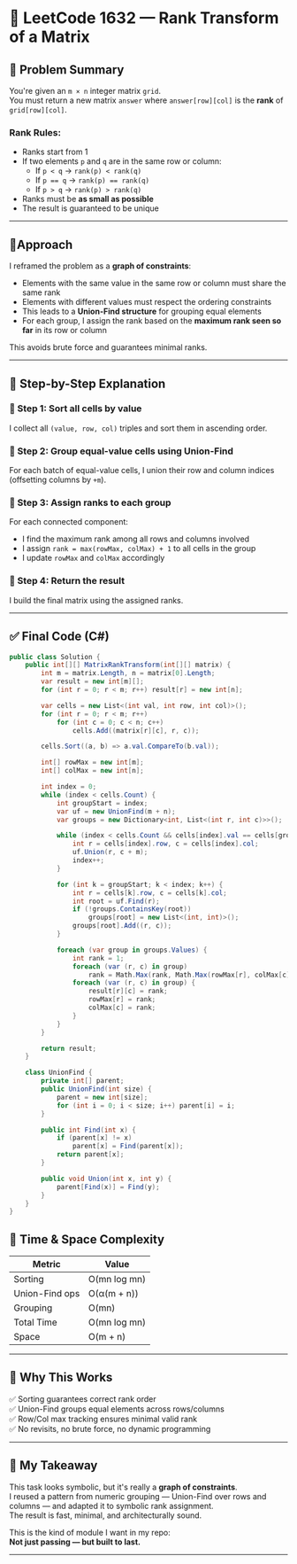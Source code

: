 # 🧩 LeetCode 1632 — Rank Transform of a Matrix

## 📌 Problem Summary

You're given an `m × n` integer matrix `grid`.  
You must return a new matrix `answer` where `answer[row][col]` is the **rank** of `grid[row][col]`.

### Rank Rules:
- Ranks start from 1
- If two elements `p` and `q` are in the same row or column:
  - If `p < q` → `rank(p) < rank(q)`
  - If `p == q` → `rank(p) == rank(q)`
  - If `p > q` → `rank(p) > rank(q)`
- Ranks must be **as small as possible**
- The result is guaranteed to be unique

---

## 🧠Approach

I reframed the problem as a **graph of constraints**:

- Elements with the same value in the same row or column must share the same rank  
- Elements with different values must respect the ordering constraints  
- This leads to a **Union-Find structure** for grouping equal elements  
- For each group, I assign the rank based on the **maximum rank seen so far** in its row or column

This avoids brute force and guarantees minimal ranks.

---

## 🧱 Step-by-Step Explanation

### 🔹 Step 1: Sort all cells by value
I collect all `(value, row, col)` triples and sort them in ascending order.

### 🔹 Step 2: Group equal-value cells using Union-Find
For each batch of equal-value cells, I union their row and column indices (offsetting columns by `+m`).

### 🔹 Step 3: Assign ranks to each group
For each connected component:
- I find the maximum rank among all rows and columns involved
- I assign `rank = max(rowMax, colMax) + 1` to all cells in the group
- I update `rowMax` and `colMax` accordingly

### 🔹 Step 4: Return the result
I build the final matrix using the assigned ranks.

---

## ✅ Final Code (C#)

```csharp
public class Solution {
    public int[][] MatrixRankTransform(int[][] matrix) {
        int m = matrix.Length, n = matrix[0].Length;
        var result = new int[m][];
        for (int r = 0; r < m; r++) result[r] = new int[n];

        var cells = new List<(int val, int row, int col)>();
        for (int r = 0; r < m; r++)
            for (int c = 0; c < n; c++)
                cells.Add((matrix[r][c], r, c));

        cells.Sort((a, b) => a.val.CompareTo(b.val));

        int[] rowMax = new int[m];
        int[] colMax = new int[n];

        int index = 0;
        while (index < cells.Count) {
            int groupStart = index;
            var uf = new UnionFind(m + n);
            var groups = new Dictionary<int, List<(int r, int c)>>();

            while (index < cells.Count && cells[index].val == cells[groupStart].val) {
                int r = cells[index].row, c = cells[index].col;
                uf.Union(r, c + m);
                index++;
            }

            for (int k = groupStart; k < index; k++) {
                int r = cells[k].row, c = cells[k].col;
                int root = uf.Find(r);
                if (!groups.ContainsKey(root))
                    groups[root] = new List<(int, int)>();
                groups[root].Add((r, c));
            }

            foreach (var group in groups.Values) {
                int rank = 1;
                foreach (var (r, c) in group)
                    rank = Math.Max(rank, Math.Max(rowMax[r], colMax[c]) + 1);
                foreach (var (r, c) in group) {
                    result[r][c] = rank;
                    rowMax[r] = rank;
                    colMax[c] = rank;
                }
            }
        }

        return result;
    }

    class UnionFind {
        private int[] parent;
        public UnionFind(int size) {
            parent = new int[size];
            for (int i = 0; i < size; i++) parent[i] = i;
        }

        public int Find(int x) {
            if (parent[x] != x)
                parent[x] = Find(parent[x]);
            return parent[x];
        }

        public void Union(int x, int y) {
            parent[Find(x)] = Find(y);
        }
    }
}
```

## 🧮 Time & Space Complexity

| Metric           | Value          |
|------------------|----------------|
| Sorting          | O(mn log mn)   |
| Union-Find ops   | O(α(m + n))    |
| Grouping         | O(mn)          |
| Total Time       | O(mn log mn)   |
| Space            | O(m + n)       |

---

## 🧘 Why This Works

✅ Sorting guarantees correct rank order  
✅ Union-Find groups equal elements across rows/columns  
✅ Row/Col max tracking ensures minimal valid rank  
✅ No revisits, no brute force, no dynamic programming

---

## 🧠 My Takeaway

This task looks symbolic, but it's really a **graph of constraints**.  
I reused a pattern from numeric grouping — Union-Find over rows and columns — and adapted it to symbolic rank assignment.  
The result is fast, minimal, and architecturally sound.

This is the kind of module I want in my repo:  
**Not just passing — but built to last.**


---
